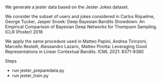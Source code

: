 We generate a jester data based on the Jester Jokes dataset.

We consider the subset of users and jokes considered in 
Carlos Riquelme, George Tucker, Jasper Snoek:
Deep Bayesian Bandits Showdown: An Empirical Comparison of Bayesian Deep Networks for Thompson Sampling. ICLR (Poster) 2018

We apply the same procedure used in 
Matteo Papini, Andrea Tirinzoni, Marcello Restelli, Alessandro Lazaric, Matteo Pirotta:
Leveraging Good Representations in Linear Contextual Bandits. ICML 2021: 8371-8380



Steps
 - run jester_preparedata.py
 - run jester_train.py